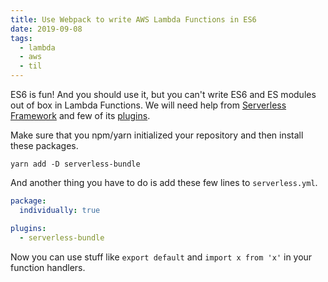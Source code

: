 ```yaml
---
title: Use Webpack to write AWS Lambda Functions in ES6
date: 2019-09-08
tags:
  - lambda
  - aws
  - til
---
```


ES6 is fun! And you should use it, but you can't write ES6 and ES modules out of box in Lambda Functions. We will need help from [Serverless Framework](https://serverless.com/) and few of its [plugins](https://serverless.com/plugins/).

Make sure that you npm/yarn initialized your repository and then install these packages.

```terminal
yarn add -D serverless-bundle
```

And another thing you have to do is add these few lines to `serverless.yml`.

```yml
package:
  individually: true

plugins:
  - serverless-bundle
```

Now you can use stuff like `export default` and `import x from 'x'` in your function handlers.
